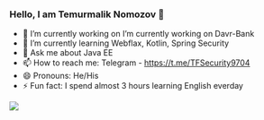 ### Hello, I am Temurmalik Nomozov 👋

- 🔭 I’m currently working on I’m currently working on Davr-Bank
- 🌱 I’m currently learning Webflax, Kotlin, Spring Security
- 💬 Ask me about Java EE
- 📫 How to reach me: Telegram - https://t.me/TFSecurity9704
- 😄 Pronouns: He/His
- ⚡ Fun fact: I spend almost 3 hours learning English everday


<img src = "https://github-readme-stats.vercel.app/api?username=TemurUz&&show_icons=true&title_color=ffffff&icon_color=bb2acf&text_color=daf7dc&bg_color=151515">
